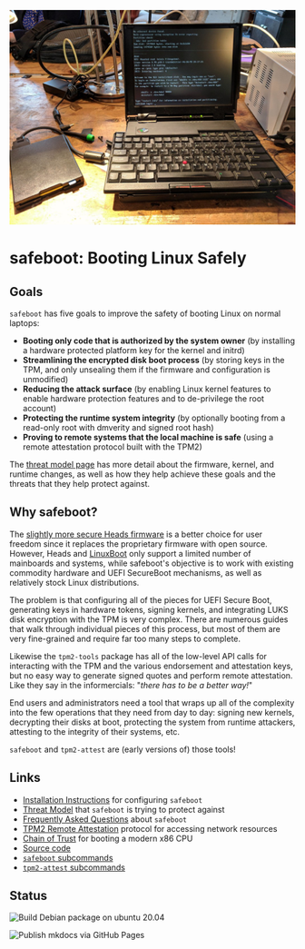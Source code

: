![Linux on a classic Butterfly Thinkpad](images/installation-header.jpg)

# safeboot: Booting Linux Safely

## Goals

`safeboot` has five goals to improve the safety of booting Linux
on normal laptops:

* **Booting only code that is authorized by the system owner** (by installing a hardware protected platform key for the kernel and initrd)
* **Streamlining the encrypted disk boot process** (by storing keys in the TPM, and only unsealing them if the firmware and configuration is unmodified)
* **Reducing the attack surface** (by enabling Linux kernel features to enable hardware protection features and to de-privilege the root account)
* **Protecting the runtime system integrity** (by optionally booting from a read-only root with dmverity and signed root hash)
* **Proving to remote systems that the local machine is safe** (using a remote attestation protocol built with the TPM2)

The [threat model page](threats.md) has more detail about the firmware, kernel,
and runtime changes, as well as how they help achieve these goals and the threats
that they help protect against.

## Why safeboot?

The [slightly more secure Heads firmware](http://osresearch.net)
is a better choice for user freedom since it replaces the proprietary firmware
with open source.  However, Heads and [LinuxBoot](https://linuxboot.org)
only support a limited number of mainboards and systems, while safeboot's
objective is to work with existing commodity hardware and UEFI SecureBoot
mechanisms, as well as relatively stock Linux distributions.

The problem is that configuring all of the pieces for UEFI Secure Boot,
generating keys in hardware tokens, signing kernels, and integrating
LUKS disk encryption with the TPM is very complex.  There are numerous
guides that walk through individual pieces of this process, but most
of them are very fine-grained and require far too many steps to
complete.

Likewise the `tpm2-tools` package has all of the low-level API calls for
interacting with the TPM and the various endorsement and attestation keys,
but no easy way to generate signed quotes and perform remote attestation.
Like they say in the informercials: "_there has to be a better way!_"

End users and administrators need a tool that wraps up all of the
complexity into the few operations that they need from day to day:
signing new kernels, decrypting their disks at boot, protecting the
system from runtime attackers, attesting to the integrity of their
systems, etc.

`safeboot` and `tpm2-attest` are (early versions of) those tools!

## Links

* [Installation Instructions](install.md) for configuring `safeboot`
* [Threat Model](threats.md) that `safeboot` is trying to protect against
* [Frequently Asked Questions](faq.md) about `safeboot`
* [TPM2 Remote Attestation](attestation.md) protocol for accessing network resources
* [Chain of Trust](chain-of-trust.md) for booting a modern x86 CPU
* [Source code](https://github.com/osresearch/safeboot)
* [`safeboot` subcommands](safeboot.md)
* [`tpm2-attest` subcommands](tpm2-attest.md)

## Status

![Build Debian package on ubuntu 20.04](https://github.com/osresearch/safeboot/workflows/Build%20Debian%20package%20on%20ubuntu%2020.04/badge.svg)

![Publish mkdocs via GitHub Pages](https://github.com/osresearch/safeboot/workflows/Publish%20mkdocs%20via%20GitHub%20Pages/badge.svg)
